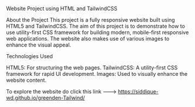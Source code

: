 
Website Project using HTML and TailwindCSS


About the Project
This project is a fully responsive website built using HTML5 and TailwindCSS. The aim of this project is to demonstrate how to use utility-first CSS framework for building modern, mobile-first responsive web applications. The website also makes use of various images to enhance the visual appeal.

Technologies Used

HTML5: For structuring the web pages.
TailwindCSS: A utility-first CSS framework for rapid UI development.
Images: Used to visually enhance the website content.

To explore the website do click this link ---> https://siddique-wd.github.io/greenden-Tailwind/  


